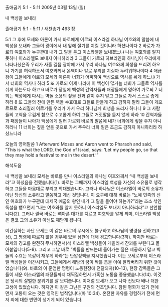 출애굽기 5:1 - 5:11 
2005년 03월 13일 (일)

내 백성을 보내라



출애굽기 5:1 - 5:11 / 새찬송가 463 장


5:1 그 후에 모세와 아론이 가서 바로에게 이르되 이스라엘 하나님 여호와의 말씀에 내 백성을 보내라 그들이 광야에서 내 앞에 절기를 지킬 것이니라 하셨나이다 2 바로가 가로되 여호와가 누구관대 내가 그 말을 듣고 이스라엘을 보내겠느냐 나는 여호와를 알지 못하니 이스라엘도 보내지 아니하리라 3 그들이 가로되 히브리인의 하나님이 우리에게 나타나셨은즉 우리가 사흘 길쯤 광야에 가서 우리 하나님 여호와께 희생을 드리려 하오니 가기를 허락하소서 여호와께서 온역이나 칼로 우리를 치실까 두려워하나이다 4 애굽 왕이 그들에게 이르되 모세와 아론아 너희가 어찌하여 백성으로 역사를 쉬게 하느냐 가서 너희의 역사나 하라 5 또 가로되 이제 나라에 이 백성이 많거늘 너희가 그들로 역사를 쉬게 하는도다 하고 6 바로가 당일에 백성의 간역자들과 패장들에게 명하여 가로되 7 너희는 백성에게 다시는 벽돌 소용의 짚을 전과 같이 주지 말고 그들로 가서 스스로 줍게 하라 8 또 그들의 전에 만든 벽돌 수효대로 그들로 만들게 하고 감하지 말라 그들이 게으르므로 소리질러 이르기를 우리가 가서 우리 하나님께 희생을 드리자 하나니 9 그 사람들의 고역을 무겁게 함으로 수고롭게 하여 그들로 거짓말을 듣지 않게 하라 10 간역자들과 패장들이 나아가 백성에게 일러 가로되 바로의 말씀에 내가 너희에게 짚을 주지 아니하리니 11 너희는 짚을 얻을 곳으로 가서 주우라 너희 일은 조금도 감하지 아니하리라 하셨느니라 

오늘의 영어말씀 
1 Afterward Moses and Aaron went to Pharaoh and said, “This is what the LORD, the God of Israel, says: ‘Let my people go, so that they may hold a festival to me in the desert.’”

해석도움





내 백성을 보내라 
모세는 바로를 만나 이스라엘의 하나님 여호와께서 “내 백성을 보내라”고 하셨음을 전했습니다(1). 바로는 그때까지 이스라엘 백성을 자신의 소유물로 생각하고 그들을 마음대로 부리고 학대했습니다. 그러나 하나님은 이스라엘이 바로의 소유가 아닌 당신의 소유라고 말씀하고 계신 것입니다. 이 요구에 대해 바로는 “노예 민족의 신인 여호와가 누구관대 대제국 애굽의 왕인 내가 그 말을 들어야 하는가?”라는 조소 섞인 독설을 뱉으면서 “나는 여호와를 알지 못하니 이스라엘도 보내지 아니하리라”고 선언합니다(2). 그러나 결국 바로는 뼈아픈 대가를 치르고 여호와를 알게 되며, 이스라엘 백성은 결코 그의 소유가 아님도 깨닫게 됩니다. 

이간질하는 사단 
모세는 이 같은 바로의 무시에도 불구하고 하나님의 명령을 전하고(3상), 그 명령에 따르지 않을 경우에 있을 심판에 대해 경고합니다(3하). 하지만 바로는 모세의 경고를 완전히 무시하면서(4) 이스라엘 백성들이 게을러서 잔꾀를 부린다고 몰아붙입니다(5-8). 그리고 그날 바로 “벽돌을 만드는데 들어가는 짚은 제공하지 말고 벽돌의 수효는 똑같이 채우게 하라”는 탄압정책을 지시했습니다. 이는 모세로부터 이스라엘 백성들을 이간시키고, 그들에게서 해방의 꿈이 싹틀 틈을 아예 잘라버리기 위한 것이었습니다(9). 바로의 이 준엄한 명령이 노동현장에 전달되자(10-13), 현장 감독들은 그들이 세운 이스라엘의 패장들까지 채찍질하면서 가혹한 노동을 종용했습니다(14). 이것은 당시의 살벌한 분위기를 잘 보여줍니다. 이처럼 모세가 오고 나자 전보다 배나 더한 고생이 있었습니다. 하지만 이 같은 고난은 구원의 전조입니다. 참된 평화가 있기 전에 먼저 고통이 오는 것은 영적인 법칙입니다(마 10:34). 온전한 자유를 경험하기 전에 먼저 죄에 대한 번민이 생기게 되어 있습니다.